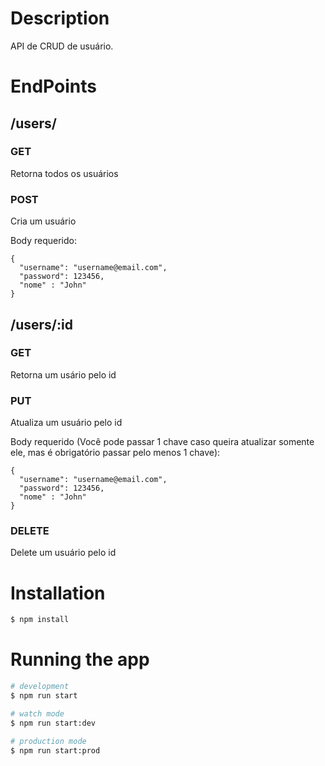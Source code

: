 # Description

API de CRUD de usuário.

# EndPoints

## /users/

### GET
Retorna todos os usuários

### POST
Cria um usuário

Body requerido:
```
{
  "username": "username@email.com",
  "password": 123456,
  "nome" : "John"
}
```

## /users/:id

### GET
Retorna um usário pelo id

### PUT
Atualiza um usuário pelo id

Body requerido (Você pode passar 1 chave caso queira atualizar somente ele, mas é obrigatório passar pelo menos 1 chave):

```
{
  "username": "username@email.com",
  "password": 123456,
  "nome" : "John"
}
```

### DELETE
Delete um usuário pelo id


# Installation

```bash
$ npm install
```

# Running the app

```bash
# development
$ npm run start

# watch mode
$ npm run start:dev

# production mode
$ npm run start:prod
```
